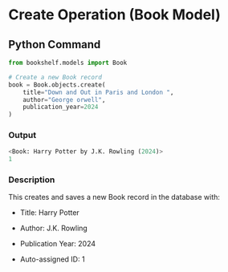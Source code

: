 # Create Operation (Book Model)

## Python Command
```python
from bookshelf.models import Book

# Create a new Book record
book = Book.objects.create(
    title="Down and Out in Paris and London ",
    author="George orwell",
    publication_year=2024
)

```

### Output
```python
<Book: Harry Potter by J.K. Rowling (2024)>
1
```

### Description

This creates and saves a new Book record in the database with:

- Title: Harry Potter

- Author: J.K. Rowling

- Publication Year: 2024

- Auto-assigned ID: 1